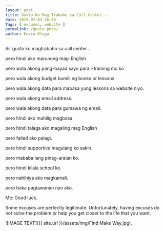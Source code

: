 ```yaml
--- 
layout: post 
title: Gusto Ko Mag Trabaho sa Call Center...
date: 2019-07-03 16:59
Tags: [ excuses, website ]
permalink: /gusto-pero/ 
author: Kevin Olega 
--- 
```

Sir gusto ko magtrabaho sa call center...

pero hindi ako marunong mag-English

pero wala akong pang-bayad sayo para i-training mo ko

pero wala akong budget bumili ng books or lessons

pero wala akong data para mabasa yung lessons sa website niyo.

pero wala akong email address.

pero wala akong data para gumawa ng email.

pero hindi ako mahilig magbasa.

pero hindi talaga ako magaling mag English

pero failed ako palagi.

pero hindi supportive magulang ko sakin.

pero mababa lang pinag-aralan ko.

pero hindi kilala school ko.

pero nahihiya ako magkamali.

pero baka pagtawanan nyo ako.

Me: Good luck.

Some excuses are perfectly legitimate. Unfortunately, having excuses do not solve the problem or help you get closer to the life that you want.

![IMAGE TEXT]({{ site.url }}/assets/img/Find Make Way.jpg).